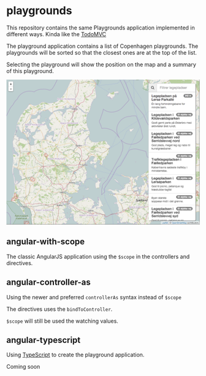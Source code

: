 # playgrounds
This repository contains the same Playgrounds application implemented in different ways. Kinda like the [TodoMVC](http://todomvc.com/)

The playground application contains a list of Copenhagen playgrounds. The playgrounds will be sorted so that the closest ones are at the top of the list.

Selecting the playground will show the position on the map and a summary of this playground.

![Playgrounds screenshot](screenshot.png)



## angular-with-scope

The classic AngularJS application using the `$scope` in the controllers and directives.

## angular-controller-as

Using the newer and preferred `controllerAs` syntax instead of `$scope`

The directives uses the `bindToController`.

`$scope` will still be used the watching values.

## angular-typescript

Using [TypeScript](http://www.typescriptlang.org/) to create the playground application.

Coming soon
